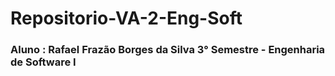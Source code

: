 # Repositorio-VA-2-Eng-Soft
### Aluno : Rafael Frazão Borges da Silva 3° Semestre - Engenharia de Software I 
